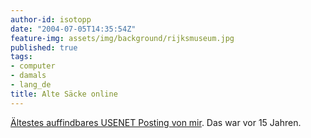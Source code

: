 ```yaml
---
author-id: isotopp
date: "2004-07-05T14:35:54Z"
feature-img: assets/img/background/rijksmuseum.jpg
published: true
tags:
- computer
- damals
- lang_de
title: Alte Säcke online
---
```

[Ältestes auffindbares USENET Posting von mir](https://groups.google.com/g/sub.sources.unix/c/a6bP7qb_ML4/m/QMCgRGKa4zUJ). Das war vor 15 Jahren.